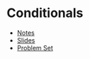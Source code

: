 # Conditionals
* [Notes](https://cs50.harvard.edu/python/2022/notes/1/)
* [Slides](https://cdn.cs50.net/python/2022/x/lectures/1/lecture1.pdf)
* [Problem Set](https://github.com/21bq1a4210/B-tech/tree/main/AdvnceLearning/python/edx/CS50's%20Introduction%20to%20Programming%20with%20Python/Week-1/Problem%20Set)
